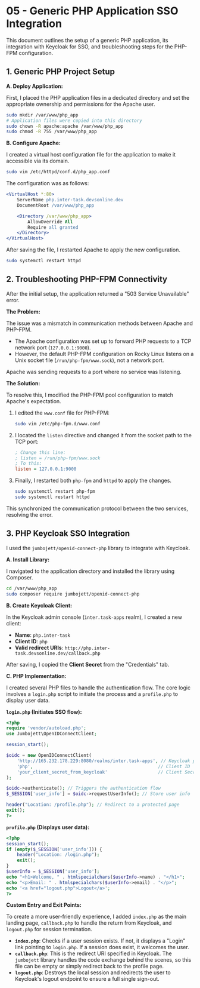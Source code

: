 # 05 - Generic PHP Application SSO Integration

This document outlines the setup of a generic PHP application, its integration with Keycloak for SSO, and troubleshooting steps for the PHP-FPM configuration.

## 1. Generic PHP Project Setup

**A. Deploy Application:**

First, I placed the PHP application files in a dedicated directory and set the appropriate ownership and permissions for the Apache user.

```bash
sudo mkdir /var/www/php_app
# Application files were copied into this directory
sudo chown -R apache:apache /var/www/php_app
sudo chmod -R 755 /var/www/php_app
```

**B. Configure Apache:**

I created a virtual host configuration file for the application to make it accessible via its domain.

```bash
sudo vim /etc/httpd/conf.d/php_app.conf
```

The configuration was as follows:

```apache
<VirtualHost *:80>
    ServerName php.inter-task.devsonline.dev
    DocumentRoot /var/www/php_app

    <Directory /var/www/php_app>
        AllowOverride All
        Require all granted
    </Directory>
</VirtualHost>
```

After saving the file, I restarted Apache to apply the new configuration.

```bash
sudo systemctl restart httpd
```

## 2. Troubleshooting PHP-FPM Connectivity

After the initial setup, the application returned a "503 Service Unavailable" error.

**The Problem:**

The issue was a mismatch in communication methods between Apache and PHP-FPM.
*   The Apache configuration was set up to forward PHP requests to a TCP network port (`127.0.0.1:9000`).
*   However, the default PHP-FPM configuration on Rocky Linux listens on a Unix socket file (`/run/php-fpm/www.sock`), not a network port.

Apache was sending requests to a port where no service was listening.

**The Solution:**

To resolve this, I modified the PHP-FPM pool configuration to match Apache's expectation.

1.  I edited the `www.conf` file for PHP-FPM:
    ```bash
    sudo vim /etc/php-fpm.d/www.conf
    ```
2.  I located the `listen` directive and changed it from the socket path to the TCP port:
    ```ini
    ; Change this line:
    ; listen = /run/php-fpm/www.sock
    ; To this:
    listen = 127.0.0.1:9000
    ```
3.  Finally, I restarted both `php-fpm` and `httpd` to apply the changes.
    ```bash
    sudo systemctl restart php-fpm
    sudo systemctl restart httpd
    ```

This synchronized the communication protocol between the two services, resolving the error.

## 3. PHP Keycloak SSO Integration

I used the `jumbojett/openid-connect-php` library to integrate with Keycloak.

**A. Install Library:**

I navigated to the application directory and installed the library using Composer.

```bash
cd /var/www/php_app
sudo composer require jumbojett/openid-connect-php
```

**B. Create Keycloak Client:**

In the Keycloak admin console (`inter.task-apps` realm), I created a new client:

*   **Name**: `php.inter-task`
*   **Client ID**: `php`
*   **Valid redirect URIs**: `http://php.inter-task.devsonline.dev/callback.php`

After saving, I copied the **Client Secret** from the "Credentials" tab.

**C. PHP Implementation:**

I created several PHP files to handle the authentication flow. The core logic involves a `login.php` script to initiate the process and a `profile.php` to display user data.

**`login.php` (Initiates SSO flow):**
```php
<?php
require 'vendor/autoload.php';
use Jumbojett\OpenIDConnectClient;

session_start();

$oidc = new OpenIDConnectClient(
    'http://165.232.178.229:8080/realms/inter.task-apps', // Keycloak provider URL
    'php',                                               // Client ID
    'your_client_secret_from_keycloak'                   // Client Secret
);

$oidc->authenticate(); // Triggers the authentication flow
$_SESSION['user_info'] = $oidc->requestUserInfo(); // Store user info

header("Location: /profile.php"); // Redirect to a protected page
exit();
?>
```

**`profile.php` (Displays user data):**
```php
<?php
session_start();
if (empty($_SESSION['user_info'])) {
    header("Location: /login.php");
    exit();
}
$userInfo = $_SESSION['user_info'];
echo "<h1>Welcome, " . htmlspecialchars($userInfo->name) . "</h1>";
echo "<p>Email: " . htmlspecialchars($userInfo->email) . "</p>";
echo '<a href="logout.php">Logout</a>';
?>
```

**Custom Entry and Exit Points:**

To create a more user-friendly experience, I added `index.php` as the main landing page, `callback.php` to handle the return from Keycloak, and `logout.php` for session termination.

*   **`index.php`**: Checks if a user session exists. If not, it displays a "Login" link pointing to `login.php`. If a session does exist, it welcomes the user.
*   **`callback.php`**: This is the redirect URI specified in Keycloak. The `jumbojett` library handles the code exchange behind the scenes, so this file can be empty or simply redirect back to the profile page.
*   **`logout.php`**: Destroys the local session and redirects the user to Keycloak's logout endpoint to ensure a full single sign-out.